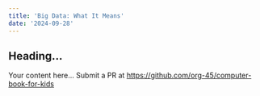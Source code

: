 ```yaml
---
title: 'Big Data: What It Means'
date: '2024-09-28'
---
```


## Heading...
Your content here...
Submit a PR at https://github.com/org-45/computer-book-for-kids
